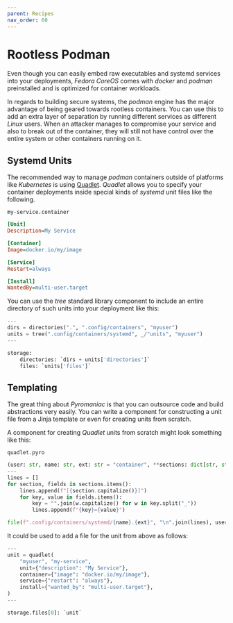 ```yaml
---
parent: Recipes
nav_order: 60
---
```


# Rootless Podman
Even though you can easily embed raw executables and systemd services into your
deployments, *Fedora CoreOS* comes with *docker* and *podman* preinstalled and
is optimized for container workloads.

In regards to building secure systems, the *podman* engine has the major
advantage of being geared towards rootless containers. You can use this to add
an extra layer of separation by running different services as different *Linux*
users. When an attacker manages to compromise your service and also to break
out of the container, they will still not have control over the entire system
or other containers running on it.

## Systemd Units
The recommended way to manage *podman* containers outside of platforms like
*Kubernetes* is using [Quadlet][quadlet]. *Quadlet* allows you to specify your
container deployments inside special kinds of *systemd* unit files like the
following.

`my-service.container`
```ini
[Unit]
Description=My Service

[Container]
Image=docker.io/my/image

[Service]
Restart=always

[Install]
WantedBy=multi-user.target
```

You can use the *tree* standard library component to include an entire
directory of such units into your deployment like this:

```python
---
dirs = directories(".", ".config/containers", "myuser")
units = tree(".config/containers/systemd", _/"units", "myuser")
---

storage:
    directories: `dirs + units['directories']`
    files: `units['files']`
```

[quadlet]: https://docs.podman.io/en/latest/markdown/podman-systemd.unit.5.html

## Templating
The great thing about *Pyromaniac* is that you can outsource code and build
abstractions very easily. You can write a component for constructing a unit
file from a Jinja template or even for creating units from scratch.

A component for creating *Quadlet* units from scratch might look something like
this:

`quadlet.pyro`
```python
(user: str, name: str, ext: str = "container", **sections: dict[str, str])
---
lines = []
for section, fields in sections.items():
    lines.append(f"[{section.capitalize()}]")
    for key, value in fields.items():
        key = "".join(w.capitalize() for w in key.split("_"))
        lines.append(f"{key}={value}")

file(f".config/containers/systemd/{name}.{ext}", "\n".join(lines), user)
```

It could be used to add a file for the unit from above as follows:

```python
---
unit = quadlet(
    "myuser", "my-service",
    unit={"description": "My Service"},
    container={"image": "docker.io/my/image"},
    service={"restart": "always"},
    install={"wanted_by": "multi-user.target"},
)
---

storage.files[0]: `unit`
```
